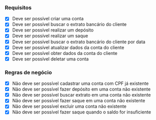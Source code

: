 ### Requisitos

- [x] Deve ser possível criar uma conta <br>
- [x] Deve ser possível buscar o extrato bancário do cliente <br>
- [x] Deve ser possível realizar um depósito <br>
- [x] Deve ser possível realizar um saque <br>
- [x] Deve ser possível buscar o extrato bancário do cliente por data <br>
- [x] Deve ser possível atualizar dados da conta do cliente <br>
- [x] Deve ser possível obter dados da conta do cliente <br>
- [x] Deve ser possível deletar uma conta <br>

### Regras de negócio

- [x] Não deve ser possível cadastrar uma conta com CPF já existente <br>
- [x] Não deve ser possível fazer depósito em uma conta não existente <br>
- [x] Não deve ser possível buscar extrato em uma conta não existente <br>
- [x] Não deve ser possível fazer saque em uma conta não existente <br>
- [x] Não deve ser possível excluir uma conta não existente <br>
- [x] Não deve ser possível fazer saque quando o saldo for insuficiente <br>
